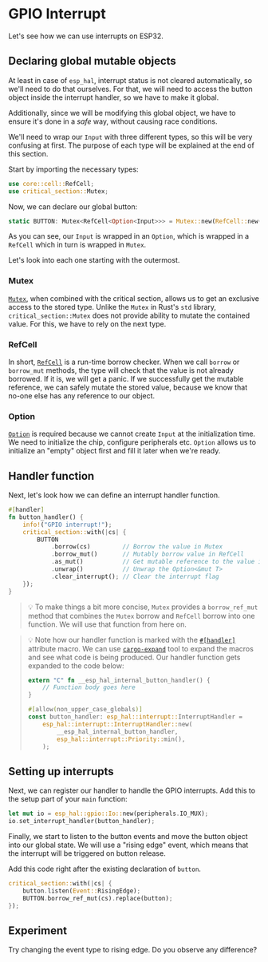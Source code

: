 # GPIO Interrupt

Let's see how we can use interrupts on ESP32.

## Declaring global mutable objects

At least in case of `esp_hal`, interrupt status is not cleared automatically, so we'll need to do that ourselves.
For that, we will need to access the button object inside the interrupt handler, so we have to make it global.

Additionally, since we will be modifying this global object, we have to ensure it's done in a *safe* way, without
causing race conditions.

We'll need to wrap our `Input` with three different types, so this will be very confusing at first. The purpose of each
type will be explained at the end of this section.

Start by importing the necessary types:

```rust
use core::cell::RefCell;
use critical_section::Mutex;
```

Now, we can declare our global button:

```rust
static BUTTON: Mutex<RefCell<Option<Input>>> = Mutex::new(RefCell::new(None));
```

As you can see, our `Input` is wrapped in an `Option`, which is wrapped in a `RefCell` which in turn is wrapped
in `Mutex`.

Let's look into each one starting with the outermost.

### Mutex

[`Mutex`][3], when combined with the critical section, allows us to get an exclusive access to the stored type.
Unlike the `Mutex` in Rust's `std` library, `critical_section::Mutex` does not provide ability to mutate the
contained value. For this, we have to rely on the next type.

### RefCell

In short, [`RefCell`][4] is a run-time borrow checker. When we call `borrow` or `borrow_mut` methods, the type will check
that the value is not already borrowed. If it is, we will get a panic. If we successfully get the mutable reference,
we can safely mutate the stored value, because we know that no-one else has any reference to our object.

### Option

[`Option`][5] is required because we cannot create `Input` at the initialization time. We need to initialize the chip,
configure peripherals etc. `Option` allows us to initialize an "empty" object first and fill it later when we're ready.

## Handler function

Next, let's look how we can define an interrupt handler function.

```rust
#[handler]
fn button_handler() {
    info!("GPIO interrupt!");
    critical_section::with(|cs| {
        BUTTON
            .borrow(cs)         // Borrow the value in Mutex
            .borrow_mut()       // Mutably borrow value in RefCell
            .as_mut()           // Get mutable reference to the value in Option
            .unwrap()           // Unwrap the Option<&mut T>
            .clear_interrupt(); // Clear the interrupt flag
    });
}
```

> 💡 To make things a bit more concise, `Mutex` provides a `borrow_ref_mut` method that combines the `Mutex` borrow
> and `RefCell` borrow into one function. We will use that function from here on.

> 💡 Note how our handler function is marked with the [`#[handler]`][1] attribute macro.
> We can use [`cargo-expand`][2] tool to expand the macros and see what code is being produced.
> Our handler function gets expanded to the code below:
> ```rust
> extern "C" fn __esp_hal_internal_button_handler() {
>     // Function body goes here
> }
>
> #[allow(non_upper_case_globals)]
> const button_handler: esp_hal::interrupt::InterruptHandler =
>     esp_hal::interrupt::InterruptHandler::new(
>         __esp_hal_internal_button_handler,
>         esp_hal::interrupt::Priority::min(),
>     );
> ```

## Setting up interrupts

Next, we can register our handler to handle the GPIO interrupts. Add this to the setup part of your `main` function:

```rust
let mut io = esp_hal::gpio::Io::new(peripherals.IO_MUX);
io.set_interrupt_handler(button_handler);
```

Finally, we start to listen to the button events and move the button object into our global state.
We will use a "rising edge" event, which means that the interrupt will be triggered on button release.

Add this code right after the existing declaration of `button`.

```rust
critical_section::with(|cs| {
    button.listen(Event::RisingEdge);
    BUTTON.borrow_ref_mut(cs).replace(button);
});
```

## Experiment

Try changing the event type to rising edge. Do you observe any difference?


[1]: https://docs.espressif.com/projects/rust/esp-hal/1.0.0-rc.0/esp32c6/esp_hal/attr.handler.html
[2]: https://github.com/dtolnay/cargo-expand
[3]: https://docs.rs/critical-section/latest/critical_section/struct.Mutex.html
[4]: https://doc.rust-lang.org/nightly/std/cell/struct.RefCell.html
[5]: https://doc.rust-lang.org/nightly/std/option/index.html
